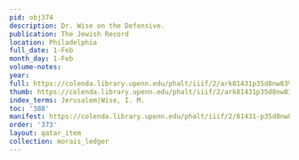 ```yaml
---
pid: obj374
description: Dr. Wise on the Defensive.
publication: The Jewish Record
location: Philadelphia
full_date: 1-Feb
month_day: 1-Feb
volume-notes:
year:
full: https://colenda.library.upenn.edu/phalt/iiif/2/ark81431p35d8nw83%2FSHA256E-s8045275--577640814b0ca0b3bca9fbe9af01787351782eb4d864a8e8b2bd775beb818204.jpeg/full/3500,/0/default.jpg
thumb: https://colenda.library.upenn.edu/phalt/iiif/2/ark81431p35d8nw83%2FSHA256E-s8045275--577640814b0ca0b3bca9fbe9af01787351782eb4d864a8e8b2bd775beb818204.jpeg/full/!200,200/0/default.jpg
index_terms: Jerusalem|Wise, I. M.
toc: '388'
manifest: https://colenda.library.upenn.edu/phalt/iiif/2/81431-p35d8nw83/manifest
order: '373'
layout: qatar_item
collection: morais_ledger
---
```

